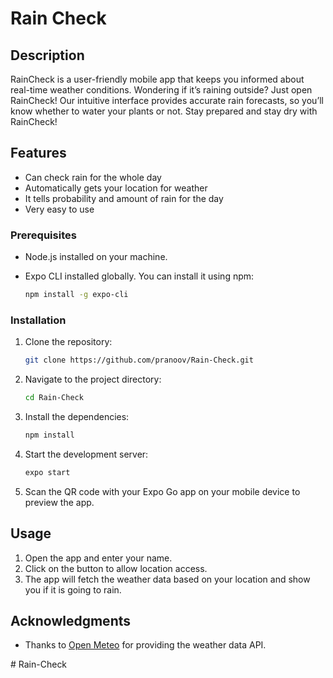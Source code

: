 # Rain Check

## Description

RainCheck is a user-friendly mobile app that keeps you informed about real-time weather conditions. Wondering if it’s raining outside? Just open RainCheck! Our intuitive interface provides accurate rain forecasts, so you’ll know whether to water your plants or not. Stay prepared and stay dry with RainCheck!

## Features

- Can check rain for the whole day
- Automatically gets your location for weather
- It tells probability and amount of rain for the day
- Very easy to use


### Prerequisites

- Node.js installed on your machine.
- Expo CLI installed globally. You can install it using npm:

  ```bash
  npm install -g expo-cli
  ```

### Installation

1. Clone the repository:

   ```bash
   git clone https://github.com/pranoov/Rain-Check.git
   ```

2. Navigate to the project directory:

   ```bash
   cd Rain-Check
   ```

3. Install the dependencies:

   ```bash
   npm install
   ```

4. Start the development server:

   ```bash
   expo start
   ```

5. Scan the QR code with your Expo Go app on your mobile device to preview the app.

## Usage

1. Open the app and enter your name.
2. Click on the button to allow location access.
3. The app will fetch the weather data based on your location and show you if it is going to rain.


## Acknowledgments

- Thanks to [Open Meteo](https://open-meteo.com/) for providing the weather data API.

#   R a i n - C h e c k 
 
 
